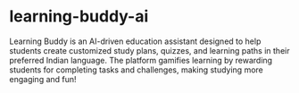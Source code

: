 # learning-buddy-ai
Learning Buddy is an AI-driven education assistant designed to help students create customized study plans, quizzes, and learning paths in their preferred Indian language. The platform gamifies learning by rewarding students for completing tasks and challenges, making studying more engaging and fun!

